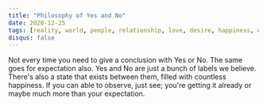 ```yaml
---
title: "Philosophy of Yes and No"
date: 2020-12-25
tags: [reality, world, people, relationship, love, desire, happiness, expectation, decision]
disqus: false
---
```


Not every time you need to give a conclusion with Yes or No. The same goes for expectation also. Yes and No are just a bunch of labels we believe. There's also a state that exists between them, filled with countless happiness. If you can able to observe, just see; you're getting it already or maybe much more than your expectation.
